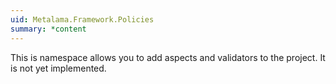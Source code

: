 ```yaml
---
uid: Metalama.Framework.Policies
summary: *content
---
```

This is namespace allows you to add aspects and validators to the project. It is not yet implemented.

